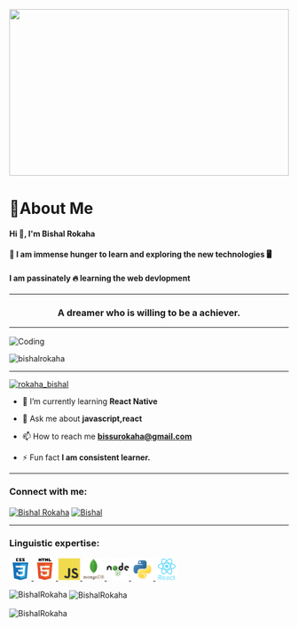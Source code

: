 <body style ="backgroud_color:pink;">
  <img src="https://media.dev.to/cdn-cgi/image/width=1000,height=420,fit=cover,gravity=auto,format=auto/https%3A%2F%2Fdev-to-uploads.s3.amazonaws.com%2Fuploads%2Farticles%2Fdbwk5zggvs1z6rcd15zd.png" width=100% height=300px >
  <selection><h1>💫About Me</h1>
    <h4>Hi 👋, I'm Bishal Rokaha</h4>
    <h4>🚀 I am immense hunger to learn and exploring the new technologies 🖥️</h4>
    <h4>I am passinately 🔥 learning the web devlopment</h4>
  </selection>

 
</body>
<hr>
<h3 align="center">A dreamer who is willing to be a achiever.</h3>
<hr>
<img src="https://www.freepnglogos.com/uploads/hacker-png/hacker-mid-pacific-ict-center-cyberfed-magnificent-seven-2.png" alt="Coding" width="400" height="350" margin_left="200px" align="center">
<p align="left"> <img src="https://komarev.com/ghpvc/?username=bishalrokaha&label=Profile%20views&color=0e75b6&style=flat" alt="bishalrokaha" /> </p>
<hr>

<p align="left"> <a href="https://twitter.com/rokaha_bishal" target="blank"><img src="https://img.shields.io/twitter/follow/rokaha_bishal?logo=twitter&style=for-the-badge" alt="rokaha_bishal" /></a> </p>

- 🌱 I’m currently learning **React Native**

- 💬 Ask me about **javascript,react**

- 📫 How to reach me **bissurokaha@gmail.com**

- ⚡ Fun fact **I am consistent learner.**
<hr>
<h3 align="left">Connect with me:</h3>
<p align="left">
<a href="https://www.linkedin.com/in/bishal-rokaha-78a549251/" target="blank"><img align="center" src="https://raw.githubusercontent.com/rahuldkjain/github-profile-readme-generator/master/src/images/icons/Social/linked-in-alt.svg" alt="Bishal Rokaha" height="30" width="40" /></a>
<a href="https://www.facebook.com/bishal.rokaha.98" target="blank"><img align="center" src="https://raw.githubusercontent.com/rahuldkjain/github-profile-readme-generator/master/src/images/icons/Social/facebook.svg" alt="Bishal" height="30" width="40" /></a>
</p>
<hr>
<h3 align="left">Linguistic expertise:</h3>
<a href="https://www.w3schools.com/css/" target="_blank" rel="noreferrer"> <img src="https://raw.githubusercontent.com/devicons/devicon/master/icons/css3/css3-original-wordmark.svg" alt="css3" width="40" height="40"/> </a> <a href="https://www.w3.org/html/" target="_blank" rel="noreferrer"> <img src="https://raw.githubusercontent.com/devicons/devicon/master/icons/html5/html5-original-wordmark.svg" alt="html5" width="40" height="40"/> </a> <a href="https://developer.mozilla.org/en-US/docs/Web/JavaScript" target="_blank" rel="noreferrer"> <img src="https://raw.githubusercontent.com/devicons/devicon/master/icons/javascript/javascript-original.svg" alt="javascript" width="40" height="40"/> </a> <a href="https://www.mongodb.com/" target="_blank" rel="noreferrer"> <img src="https://raw.githubusercontent.com/devicons/devicon/master/icons/mongodb/mongodb-original-wordmark.svg" alt="mongodb" width="40" height="40"/> </a> <a href="https://nodejs.org" target="_blank" rel="noreferrer"> <img src="https://raw.githubusercontent.com/devicons/devicon/master/icons/nodejs/nodejs-original-wordmark.svg" alt="nodejs" width="40" height="40"/> </a> <a href="https://www.python.org" target="_blank" rel="noreferrer"> <img src="https://raw.githubusercontent.com/devicons/devicon/master/icons/python/python-original.svg" alt="python" width="40" height="40"/> </a> <a href="https://reactjs.org/" target="_blank" rel="noreferrer"> <img src="https://raw.githubusercontent.com/devicons/devicon/master/icons/react/react-original-wordmark.svg" alt="react" width="40" height="40"/> </a> </p>
<p><img align="left" src="https://github-readme-stats.vercel.app/api/top-langs?username=BishalRokaha&show_icons=true&locale=en&layout=compact" alt="BishalRokaha" /></p>
<p>&nbsp;<img align="center" src="https://github-readme-stats.vercel.app/api?username=BishalRokaha&show_icons=true&locale=en" alt="BishalRokaha" /></p>
<p><img align="center" src="https://github-readme-streak-stats.herokuapp.com/?user=BishalRokaha&" alt="BishalRokaha" /></p>
